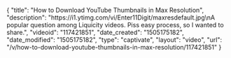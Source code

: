 {
    "title": "How to Download YouTube Thumbnails in Max Resolution",
    "description": "https:\/\/i1.ytimg.com\/vi\/Enter11Digit\/maxresdefault.jpg\nA popular question among Liquicity videos. Piss easy process, so I wanted to share.",
    "videoid": "117421851",
    "date_created": "1505175182",
    "date_modified": "1505175182",
    "type": "captivate",
    "layout": "video",
    "url": "\/v\/how-to-download-youtube-thumbnails-in-max-resolution\/117421851"
}